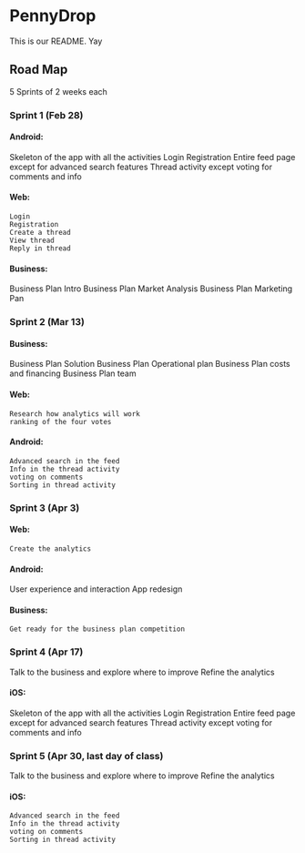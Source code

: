 # PennyDrop
This is our README. Yay

## Road Map
5 Sprints of 2 weeks each

### Sprint 1 (Feb 28)
#### Android:
Skeleton of the app with all the activities
Login
Registration
Entire feed page except for advanced search features
Thread activity except voting for comments and info
#### Web:
	Login
	Registration
	Create a thread
	View thread
	Reply in thread

#### Business:
Business Plan Intro
Business Plan Market Analysis
Business Plan Marketing Pan

### Sprint 2 (Mar 13)
#### Business:
Business Plan Solution
Business Plan Operational plan
Business Plan costs and financing
Business Plan team

#### Web:
	Research how analytics will work
	ranking of the four votes
#### Android:
	Advanced search in the feed
	Info in the thread activity
	voting on comments
	Sorting in thread activity

### Sprint 3 (Apr 3)
#### Web:
	Create the analytics
#### Android:
User experience and interaction
App redesign
#### Business:
	Get ready for the business plan competition

### Sprint 4 (Apr 17)
Talk to the business and explore where to improve
Refine the analytics
#### iOS:
Skeleton of the app with all the activities
Login
Registration
Entire feed page except for advanced search features
Thread activity except voting for comments and info

### Sprint 5 (Apr 30, last day of class)
Talk to the business and explore where to improve
Refine the analytics
#### iOS:
	Advanced search in the feed
	Info in the thread activity
	voting on comments
	Sorting in thread activity
